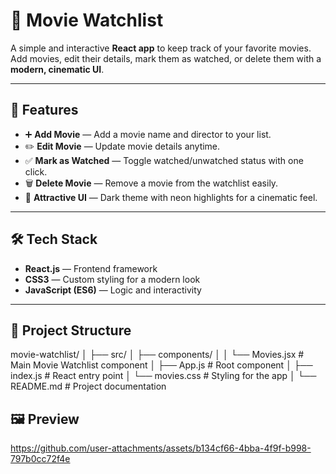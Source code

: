 # 🎥 Movie Watchlist

A simple and interactive **React app** to keep track of your favorite movies.  
Add movies, edit their details, mark them as watched, or delete them with a **modern, cinematic UI**.  

---

## 🚀 Features

- ➕ **Add Movie** — Add a movie name and director to your list.  
- ✏️ **Edit Movie** — Update movie details anytime.  
- ✅ **Mark as Watched** — Toggle watched/unwatched status with one click.  
- 🗑 **Delete Movie** — Remove a movie from the watchlist easily.  
- 🎨 **Attractive UI** — Dark theme with neon highlights for a cinematic feel.

---

## 🛠 Tech Stack

- **React.js** — Frontend framework  
- **CSS3** — Custom styling for a modern look  
- **JavaScript (ES6)** — Logic and interactivity  

---

## 📂 Project Structure

movie-watchlist/
│
├── src/
│ ├── components/
│ │ └── Movies.jsx # Main Movie Watchlist component
│ ├── App.js # Root component
│ ├── index.js # React entry point
│ └── movies.css # Styling for the app
│
└── README.md # Project documentation

## 🖼 Preview

https://github.com/user-attachments/assets/b134cf66-4bba-4f9f-b998-797b0cc72f4e



